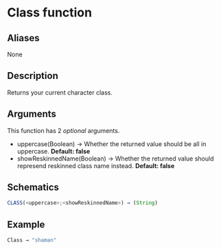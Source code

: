 # Class function

## Aliases

None

## Description

Returns your current character class.

## Arguments

This function has 2 _optional_ arguments.

- uppercase(Boolean) → Whether the returned value should be all in uppercase. **Default: false**
- showReskinnedName(Boolean) → Whether the returned value should represend reskinned class name instead. **Default: false**

## Schematics

```js
CLASS(<uppercase>;<showReskinnedName>) → (String)
```

## Example

```js
Class → "shaman"
```
